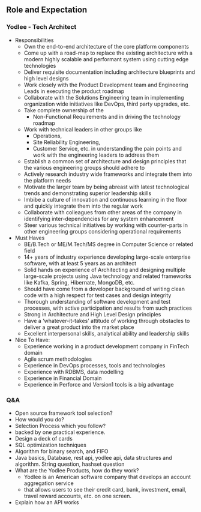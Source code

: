 ## Role and Expectation 

### Yodlee - Tech Architect
- Responsibilities 
    - Own the end-to-end architecture of the core platform components
    - Come up with a road-map to replace the existing architecture with a modern highly scalable and performant system using cutting edge technologies
    - Deliver requisite documentation including architecture blueprints and high level designs
    - Work closely with the Product Development team and Engineering Leads in executing the product roadmap
    - Collaborate with the Solutions Engineering team in implementing organization wide initiatives like DevOps, third party upgrades, etc.
    - Take complete ownership of the 
        - Non-Functional Requirements and in driving the technology roadmap
    - Work with technical leaders in other groups like 
        - Operations, 
        - Site Reliability Engineering, 
        - Customer Service, etc. in understanding the pain points and work with the engineering leaders to address them
    - Establish a common set of architecture and design principles that the various engineering groups should adhere to
    - Actively research industry wide frameworks and integrate them into the platform needs
    - Motivate the larger team by being abreast with latest technological trends and demonstrating superior leadership skills
    - Imbibe a culture of innovation and continuous learning in the floor and quickly integrate them into the regular work
    - Collaborate with colleagues from other areas of the company in identifying inter-dependencies for any system enhancement
    - Steer various technical initiatives by working with counter-parts in other engineering groups considering operational requirements
- Must Haves 
    - BE/B.Tech or ME/M.Tech/MS degree in Computer Science or related field
    - 14+ years of industry experience developing large-scale enterprise software, with at least 5 years as an architect
    - Solid hands on experience of Architecting and designing multiple large-scale projects using Java technology and related frameworks like Kafka, Spring, Hibernate, MongoDB, etc.
    - Should have come from a developer background of writing clean code with a high respect for test cases and design integrity
    - Thorough understanding of software development and test processes, with active participation and results from such practices
    - Strong in Architecture and High Level Design principles
    - Have a ‘whatever-it-takes’ attitude of working through obstacles to deliver a great product into the market place
    - Excellent interpersonal skills, analytical ability and leadership skills
- Nice To Have:
    - Experience working in a product development company in FinTech domain
    - Agile scrum methodologies
    - Experience in DevOps processes, tools and technologies
    - Experience with RDBMS, data modelling
    - Experience in Financial Domain
    - Experience in Perforce and Version1 tools is a big advantage
    
    
### Q&A 
- Open source framework tool selection? 
- How would you do? 
- Selection Process which you follow? 
- backed by one practical experience.      
- Design a deck of cards  
- SQL optimization techniques  
- Algorithm for binary search, and FIFO  
- Java basics, Database, rest api, yodlee api, data structures and algorithm. String question, hashset question  
- What are the Yodlee Products, how do they work?  
    - Yodlee is an American software company that develops an account aggregation service 
    - that allows users to see their credit card, bank, investment, email, travel reward accounts, etc. on one screen. 
- Explain how an API works  
    
    


